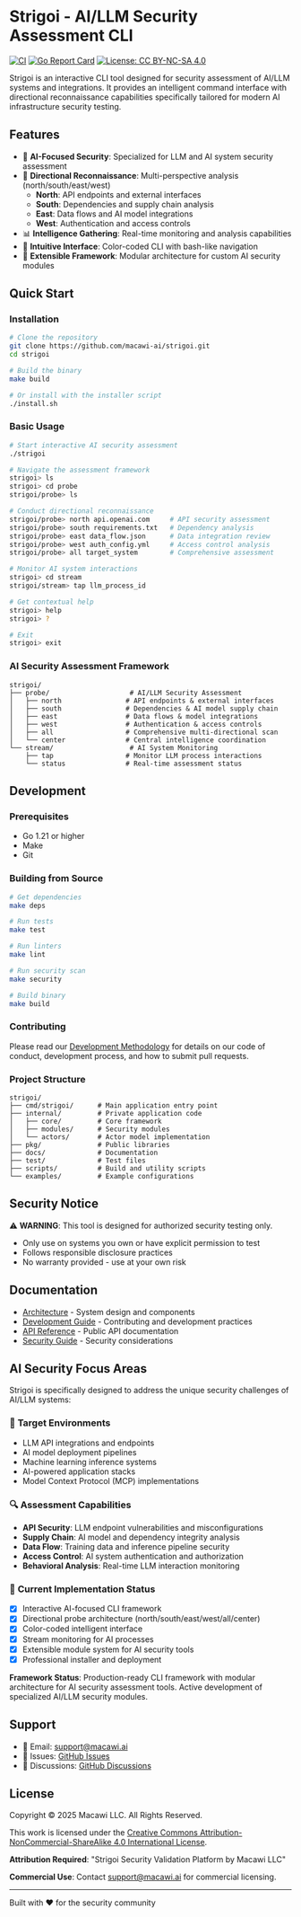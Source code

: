 # Strigoi - AI/LLM Security Assessment CLI

[![CI](https://github.com/macawi-ai/strigoi/actions/workflows/ci.yml/badge.svg)](https://github.com/macawi-ai/strigoi/actions/workflows/ci.yml)
[![Go Report Card](https://goreportcard.com/badge/github.com/macawi-ai/strigoi)](https://goreportcard.com/report/github.com/macawi-ai/strigoi)
[![License: CC BY-NC-SA 4.0](https://img.shields.io/badge/License-CC%20BY--NC--SA%204.0-lightgrey.svg)](https://creativecommons.org/licenses/by-nc-sa/4.0/)

Strigoi is an interactive CLI tool designed for security assessment of AI/LLM systems and integrations. It provides an intelligent command interface with directional reconnaissance capabilities specifically tailored for modern AI infrastructure security testing.

## Features

- 🤖 **AI-Focused Security**: Specialized for LLM and AI system security assessment
- 🧭 **Directional Reconnaissance**: Multi-perspective analysis (north/south/east/west)
  - **North**: API endpoints and external interfaces
  - **South**: Dependencies and supply chain analysis
  - **East**: Data flows and AI model integrations
  - **West**: Authentication and access controls
- 📊 **Intelligence Gathering**: Real-time monitoring and analysis capabilities
- 🎨 **Intuitive Interface**: Color-coded CLI with bash-like navigation
- 🔧 **Extensible Framework**: Modular architecture for custom AI security modules

## Quick Start

### Installation

```bash
# Clone the repository
git clone https://github.com/macawi-ai/strigoi.git
cd strigoi

# Build the binary
make build

# Or install with the installer script
./install.sh
```

### Basic Usage

```bash
# Start interactive AI security assessment
./strigoi

# Navigate the assessment framework
strigoi> ls
strigoi> cd probe
strigoi/probe> ls

# Conduct directional reconnaissance
strigoi/probe> north api.openai.com     # API security assessment
strigoi/probe> south requirements.txt   # Dependency analysis
strigoi/probe> east data_flow.json      # Data integration review
strigoi/probe> west auth_config.yml     # Access control analysis
strigoi/probe> all target_system        # Comprehensive assessment

# Monitor AI system interactions
strigoi> cd stream
strigoi/stream> tap llm_process_id

# Get contextual help
strigoi> help
strigoi> ?

# Exit
strigoi> exit
```

### AI Security Assessment Framework

```
strigoi/
├── probe/                    # AI/LLM Security Assessment
│   ├── north                # API endpoints & external interfaces
│   ├── south                # Dependencies & AI model supply chain
│   ├── east                 # Data flows & model integrations
│   ├── west                 # Authentication & access controls
│   ├── all                  # Comprehensive multi-directional scan
│   └── center               # Central intelligence coordination
└── stream/                   # AI System Monitoring
    ├── tap                  # Monitor LLM process interactions
    └── status               # Real-time assessment status
```

## Development

### Prerequisites

- Go 1.21 or higher
- Make
- Git

### Building from Source

```bash
# Get dependencies
make deps

# Run tests
make test

# Run linters
make lint

# Run security scan
make security

# Build binary
make build
```

### Contributing

Please read our [Development Methodology](docs/DEVELOPMENT_METHODOLOGY.md) for details on our code of conduct, development process, and how to submit pull requests.

### Project Structure

```
strigoi/
├── cmd/strigoi/      # Main application entry point
├── internal/         # Private application code
│   ├── core/         # Core framework
│   ├── modules/      # Security modules
│   └── actors/       # Actor model implementation
├── pkg/              # Public libraries
├── docs/             # Documentation
├── test/             # Test files
├── scripts/          # Build and utility scripts
└── examples/         # Example configurations
```

## Security Notice

⚠️ **WARNING**: This tool is designed for authorized security testing only. 

- Only use on systems you own or have explicit permission to test
- Follows responsible disclosure practices
- No warranty provided - use at your own risk

## Documentation

- [Architecture](docs/ARCHITECTURE.md) - System design and components
- [Development Guide](docs/DEVELOPMENT_METHODOLOGY.md) - Contributing and development practices
- [API Reference](docs/API.md) - Public API documentation
- [Security Guide](docs/SECURITY.md) - Security considerations

## AI Security Focus Areas

Strigoi is specifically designed to address the unique security challenges of AI/LLM systems:

### 🎯 **Target Environments**
- LLM API integrations and endpoints
- AI model deployment pipelines
- Machine learning inference systems
- AI-powered application stacks
- Model Context Protocol (MCP) implementations

### 🔍 **Assessment Capabilities**
- **API Security**: LLM endpoint vulnerabilities and misconfigurations
- **Supply Chain**: AI model and dependency integrity analysis
- **Data Flow**: Training data and inference pipeline security
- **Access Control**: AI system authentication and authorization
- **Behavioral Analysis**: Real-time LLM interaction monitoring

### 🚀 **Current Implementation Status**
- [x] Interactive AI-focused CLI framework
- [x] Directional probe architecture (north/south/east/west/all/center)
- [x] Color-coded intelligent interface
- [x] Stream monitoring for AI processes
- [x] Extensible module system for AI security tools
- [x] Professional installer and deployment

**Framework Status**: Production-ready CLI framework with modular architecture for AI security assessment tools. Active development of specialized AI/LLM security modules.

## Support

- 📧 Email: support@macawi.ai
- 🐛 Issues: [GitHub Issues](https://github.com/macawi-ai/strigoi/issues)
- 💬 Discussions: [GitHub Discussions](https://github.com/macawi-ai/strigoi/discussions)

## License

Copyright © 2025 Macawi LLC. All Rights Reserved.

This work is licensed under the [Creative Commons Attribution-NonCommercial-ShareAlike 4.0 International License](http://creativecommons.org/licenses/by-nc-sa/4.0/).

**Attribution Required**: "Strigoi Security Validation Platform by Macawi LLC"

**Commercial Use**: Contact support@macawi.ai for commercial licensing.

---

Built with ♥️ for the security community